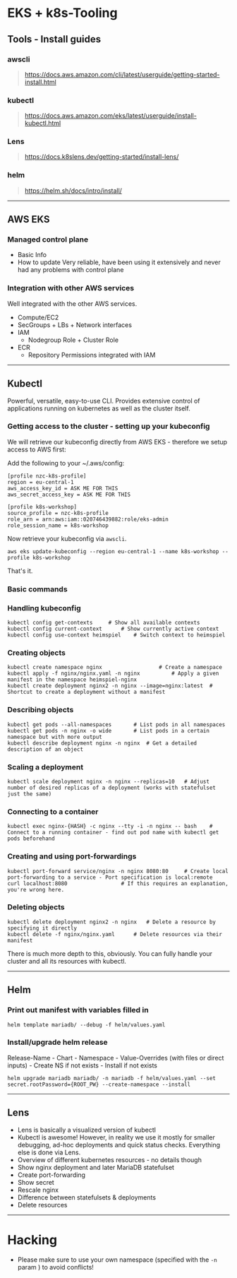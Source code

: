# EKS + k8s-Tooling


## Tools - Install guides

### awscli

> https://docs.aws.amazon.com/cli/latest/userguide/getting-started-install.html

### kubectl

> https://docs.aws.amazon.com/eks/latest/userguide/install-kubectl.html

### Lens

> https://docs.k8slens.dev/getting-started/install-lens/

### helm

> https://helm.sh/docs/intro/install/

---

## AWS EKS ###

### Managed control plane
- Basic Info
- How to update
Very reliable, have been using it extensively and never had any problems with control plane

### Integration with other AWS services
Well integrated with the other AWS services. 
- Compute/EC2
- SecGroups + LBs + Network interfaces
- IAM
  - Nodegroup Role + Cluster Role
- ECR
    - Repository Permissions integrated with IAM

---

## Kubectl ###
Powerful, versatile, easy-to-use CLI. Provides extensive control of applications running on kubernetes as well as the cluster itself. 

### Getting access to the cluster - setting up your kubeconfig

We will retrieve our kubeconfig directly from AWS EKS - therefore we setup access to AWS first:

Add the following to your ~/.aws/config:

    [profile nzc-k8s-profile]
    region = eu-central-1
    aws_access_key_id = ASK ME FOR THIS
    aws_secret_access_key = ASK ME FOR THIS
    
    [profile k8s-workshop]
    source_profile = nzc-k8s-profile
    role_arn = arn:aws:iam::020746439882:role/eks-admin
    role_session_name = k8s-workshop


Now retrieve your kubeconfig via `awscli`.

    aws eks update-kubeconfig --region eu-central-1 --name k8s-workshop --profile k8s-workshop

That's it.

### Basic commands

### Handling kubeconfig

	kubectl config get-contexts		# Show all available contexts
	kubectl config current-context		# Show currently active context
	kubectl config use-context heimspiel	# Switch context to heimspiel

### Creating objects

	kubectl create namespace nginx					# Create a namespace 
	kubectl apply -f nginx/nginx.yaml -n nginx			# Apply a given manifest in the namespace heimspiel-nginx
	kubectl create deployment nginx2 -n nginx --image=nginx:latest	# Shortcut to create a deployment without a manifest

### Describing objects

	kubectl get pods --all-namespaces		# List pods in all namespaces
	kubectl get pods -n nginx -o wide		# List pods in a certain namespace but with more output
	kubectl describe deployment nginx -n nginx	# Get a detailed description of an object

### Scaling a deployment

	kubectl scale deployment nginx -n nginx --replicas=10	# Adjust number of desired replicas of a deployment (works with statefulset just the same)

### Connecting to a container

	kubectl exec nginx-{HASH} -c nginx --tty -i -n nginx -- bash 	# Connect to a running container - find out pod name with kubectl get pods beforehand

### Creating and using port-forwardings

	kubectl port-forward service/nginx -n nginx 8080:80 	# Create local port-forwarding to a service - Port specification is local:remote
	curl localhost:8080					# If this requires an explanation, you're wrong here.

### Deleting objects

	kubectl delete deployment nginx2 -n nginx	# Delete a resource by specifying it directly
	kubectl delete -f nginx/nginx.yaml		# Delete resources via their manifest

There is much more depth to this, obviously. You can fully handle your cluster and all its resources with kubectl.

---

## Helm

### Print out manifest with variables filled in

    helm template mariadb/ --debug -f helm/values.yaml

### Install/upgrade helm release
Release-Name - Chart - Namespace - Value-Overrides (with files or direct inputs) - Create NS if not exists - Install if not exists

    helm upgrade mariadb mariadb/ -n mariadb -f helm/values.yaml --set secret.rootPassword={ROOT_PW} --create-namespace --install  

---

## Lens

- Lens is basically a visualized version of kubectl
- Kubectl is awesome! However, in reality we use it mostly for smaller debugging, ad-hoc deployments and quick status checks. Everything else is done via Lens.
- Overview of different kubernetes resources - no details though
- Show nginx deployment and later MariaDB statefulset 
- Create port-forwarding
- Show secret
- Rescale nginx
- Difference between statefulsets & deployments
- Delete resources

---

# Hacking

- Please make sure to use your own namespace (specified with the `-n` param ) to avoid conflicts!
